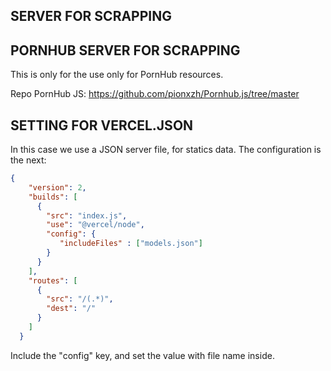## SERVER FOR SCRAPPING

<h2>PORNHUB SERVER FOR SCRAPPING</h2>
<p>This is only for the use only for PornHub resources.</p>

Repo PornHub JS: https://github.com/pionxzh/Pornhub.js/tree/master


## SETTING FOR VERCEL.JSON

In this case we use a JSON server file, for statics data. The configuration is the next:

```json
{
    "version": 2,
    "builds": [
      {
        "src": "index.js",
        "use": "@vercel/node",
        "config": {
           "includeFiles" : ["models.json"]
        }
      }
    ],
    "routes": [
      {
        "src": "/(.*)",
        "dest": "/"
      }
    ]
  }
```

Include the "config" key, and set the value with file name inside.
